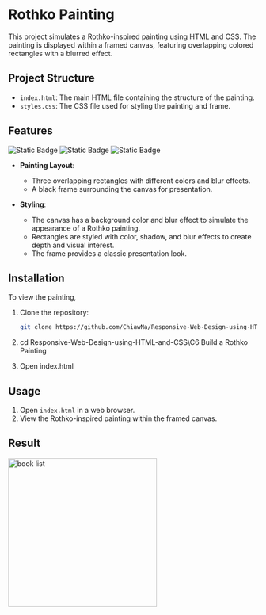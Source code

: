 # Rothko Painting

This project simulates a Rothko-inspired painting using HTML and CSS. The painting is displayed within a framed canvas, featuring overlapping colored rectangles with a blurred effect.

## Project Structure

- `index.html`: The main HTML file containing the structure of the painting.
- `styles.css`: The CSS file used for styling the painting and frame.

## Features
![Static Badge](https://img.shields.io/badge/HTML5-%23E34F26?style=for-the-badge&logo=HTML5&logoColor=white)
![Static Badge](https://img.shields.io/badge/CSS3-1572B6?style=for-the-badge&logo=CSS3&logoColor=white)
![Static Badge](https://img.shields.io/badge/freecodecamp-0A0A23?style=for-the-badge&logo=freecodecamp&logoColor=white)

- **Painting Layout**:
  - Three overlapping rectangles with different colors and blur effects.
  - A black frame surrounding the canvas for presentation.

- **Styling**:
  - The canvas has a background color and blur effect to simulate the appearance of a Rothko painting.
  - Rectangles are styled with color, shadow, and blur effects to create depth and visual interest.
  - The frame provides a classic presentation look.

## Installation

To view the painting, 

1. Clone the repository:
   ```bash
   git clone https://github.com/ChiawNa/Responsive-Web-Design-using-HTML-and-CSS.git

2. cd Responsive-Web-Design-using-HTML-and-CSS\C6 Build a Rothko Painting
   
3. Open index.html

## Usage

1. Open `index.html` in a web browser.
2. View the Rothko-inspired painting within the framed canvas.


## Result

<div align="left">
  <img src="https://github.com/user-attachments/assets/1557a279-27d7-4f92-b827-3fe9487c8a4c" alt="book list" width="300" />
</div>
